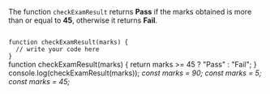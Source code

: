 The function `checkExamResult` returns
**Pass** if the marks obtained is more than or equal to **45**,
otherwise it returns **Fail**.

<codeblock language="javascript" type="exercise" testMode="multipleInput">
<code>
function checkExamResult(marks) {
  // write your code here
}
</code>

<solution>
function checkExamResult(marks) {
  return marks >= 45 ? "Pass" : "Fail";
}
</solution>

<testcases>
<caller>
console.log(checkExamResult(marks));
</caller>
<testcase>
<i>
const marks = 90;
</i>
</testcase>
<testcase>
<i>
const marks = 5;
</i>
</testcase>
<testcase>
<i>
const marks = 45;
</i>
</testcase>
</testcases>
</codeblock>
